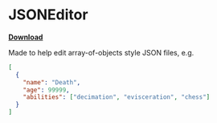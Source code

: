 # JSONEditor

**[Download](https://github.com/entozoon/json-editor/releases)**

Made to help edit array-of-objects style JSON files, e.g.

```json
[
  {
    "name": "Death",
    "age": 99999,
    "abilities": ["decimation", "evisceration", "chess"]
  }
]
```

